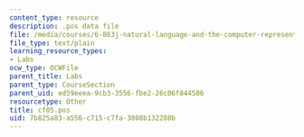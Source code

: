 ```yaml
---
content_type: resource
description: .pos data file
file: /media/courses/6-863j-natural-language-and-the-computer-representation-of-knowledge-spring-2003/7b825a83a556c715c7fa3808b132288b_cf05.pos
file_type: text/plain
learning_resource_types:
- Labs
ocw_type: OCWFile
parent_title: Labs
parent_type: CourseSection
parent_uid: ed59eeea-9cb3-3556-fbe2-26c06f844506
resourcetype: Other
title: cf05.pos
uid: 7b825a83-a556-c715-c7fa-3808b132288b
---
```

